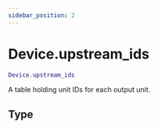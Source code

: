 ```yaml
---
sidebar_position: 2
---
```


# Device.upstream_ids
```lua
Device.upstream_ids
```
A table holding unit IDs for each output unit.


## Type
